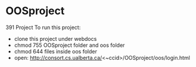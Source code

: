 # OOSproject
391 Project
To run this project:
- clone this project under webdocs
- chmod 755 OOSproject folder and oos folder
- chmod 644 files inside oos folder
- open: http://consort.cs.ualberta.ca/<~ccid>/OOSproject/oos/login.html 
